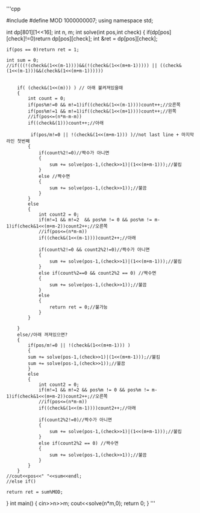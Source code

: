 '''cpp

#include <iostream>
#define MOD 1000000007;
using namespace std;

int dp[801][1<<16];
int n, m;
int solve(int pos,int check)
{
    if(dp[pos][check]!=0)return dp[pos][check];
    int &ret = dp[pos][check];

    if(pos == 0)return ret = 1;

    int sum = 0;
    //if(((!(check&(1<<(m-1))))&&(!(check&(1<<(m+m-1))))) || ((check&(1<<(m-1)))&&(check&(1<<(m+m-1))))))


        if( (check&(1<<(m))) ) // 아래 불켜져있을때
        {
            int count = 0;
            if(pos%m!=0 && m!=1)if((check&(1<<(m-1))))count++;//오른쪽
            if(pos%m!=1 && m!=1)if((check&(1<<(m+1))))count++;//왼쪽
            //if(pos<=(n*m-m-m))
            if((check&(1)))count++;//아래

             if(pos/m!=0 || !(check&(1<<(m+m-1))) )//not last line + 마지막 라인 첫번째
            {
                if(count%2!=0)//짝수가 아니면
                {
                    sum += solve(pos-1,(check>>1)|(1<<(m+m-1)));//불킴
                }
                else //짝수면
                {
                    sum += solve(pos-1,(check>>1));//불끔
                }
            }
            else
            {
                int count2 = 0;
                if(m!=1 && m!=2  && pos%m != 0 && pos%m != m-1)if(check&1<<(m+m-2))count2++;//오른쪽
                //if(pos<=(n*m-m))
                if((check&(1<<(m-1))))count2++;//아래

                if(count%2!=0 && count2%2!=0)//짝수가 아니면
                {
                    sum += solve(pos-1,(check>>1)|(1<<(m+m-1)));//불킴
                }
                else if(count%2==0 && count2%2 == 0) //짝수면
                {
                    sum += solve(pos-1,(check>>1));//불끔
                }
                else
                {
                    return ret = 0;//불가능
                }
            }

        }
        else//아래 꺼져있으면?
        {
            if(pos/m!=0 || !(check&(1<<(m+m-1))) )
            {
            sum += solve(pos-1,(check>>1)|(1<<(m+m-1)));//불킴
            sum += solve(pos-1,(check>>1));//불끔
            }
            else
            {
                int count2 = 0;
                if(m!=1 && m!=2 && pos%m != 0 && pos%m != m-1)if(check&1<<(m+m-2))count2++;//오른쪽
                //if(pos<=(n*m-m))
                if((check&(1<<(m-1))))count2++;//아래

                if(count2%2!=0)//짝수가 아니면
                {
                    sum += solve(pos-1,(check>>1)|(1<<(m+m-1)));//불킴
                }
                else if(count2%2 == 0) //짝수면
                {
                    sum += solve(pos-1,(check>>1));//불끔
                }
            }
        }
    //cout<<pos<<" "<<sum<<endl;
    //else if()

    return ret = sum%MOD;
}
int main() {
    cin>>n>>m;
    cout<<solve(n*m,0);
	return 0;
}
  '''
